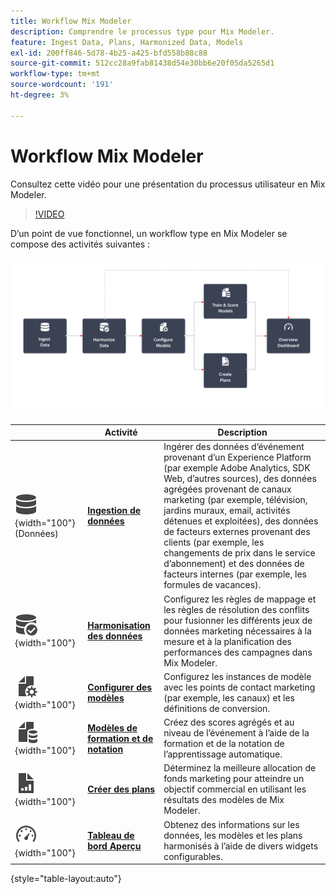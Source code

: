 ```yaml
---
title: Workflow Mix Modeler
description: Comprendre le processus type pour Mix Modeler.
feature: Ingest Data, Plans, Harmonized Data, Models
exl-id: 200ff846-5d78-4b25-a425-bfd558b88c88
source-git-commit: 512cc28a9fab81438d54e30bb6e20f05da5265d1
workflow-type: tm+mt
source-wordcount: '191'
ht-degree: 3%

---
```


# Workflow Mix Modeler

Consultez cette vidéo pour une présentation du processus utilisateur en Mix Modeler.

>[!VIDEO](https://video.tv.adobe.com/v/3424854/?learn=on)


D’un point de vue fonctionnel, un workflow type en Mix Modeler se compose des activités suivantes :

![Texte alternatif](../assets/ApplicationWorkflow.svg)

|  | Activité | Description |
|---|---|---|
| ![Data](../assets/icons/Data.svg){width="100"} (Données) | [**Ingestion de données**](../ingest-data/overview.md) | Ingérer des données d’événement provenant d’un Experience Platform (par exemple Adobe Analytics, SDK Web, d’autres sources), des données agrégées provenant de canaux marketing (par exemple, télévision, jardins muraux, email, activités détenues et exploitées), des données de facteurs externes provenant des clients (par exemple, les changements de prix dans le service d’abonnement) et des données de facteurs internes (par exemple, les formules de vacances). |
| ![DataCheck](../assets/icons/DataCheck.svg){width="100"} | [**Harmonisation des données**](../harmonize-data/overview.md) | Configurez les règles de mappage et les règles de résolution des conflits pour fusionner les différents jeux de données marketing nécessaires à la mesure et à la planification des performances des campagnes dans Mix Modeler. |
| ![FileConfig](../assets/icons/FileGear.svg){width="100"} | [**Configurer des modèles**](../models/create.md) | Configurez les instances de modèle avec les points de contact marketing (par exemple, les canaux) et les définitions de conversion. |
| ![FileData](../assets/icons/FileData.svg){width="100"} | [**Modèles de formation et de notation**](../models/overview.md) | Créez des scores agrégés et au niveau de l’événement à l’aide de la formation et de la notation de l’apprentissage automatique. |
| ![FileChart](../assets/icons/FileChart.svg){width="100"} | [**Créer des plans**](../plans/overview.md) | Déterminez la meilleure allocation de fonds marketing pour atteindre un objectif commercial en utilisant les résultats des modèles de Mix Modeler. |
| ![Tableau de bord](../assets/icons/Dashboard.svg){width="100"} | [**Tableau de bord Aperçu**](../dashboard/overview.md) | Obtenez des informations sur les données, les modèles et les plans harmonisés à l’aide de divers widgets configurables. |

{style="table-layout:auto"}
